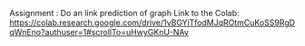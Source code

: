 Assignment : Do an link  prediction of graph
Link to the Colab: https://colab.research.google.com/drive/1vBGYiTfodMJqROtmCuKoSS9RgDqWnEno?authuser=1#scrollTo=uHwyGKnU-NAy
